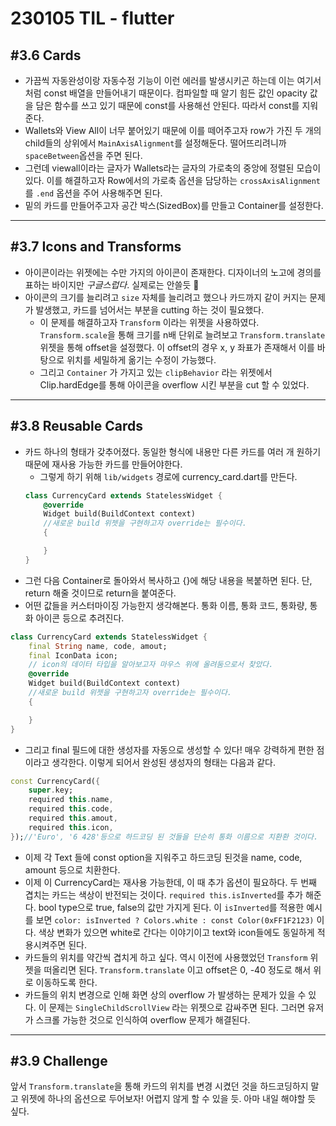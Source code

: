 
# 230105 TIL - flutter

## #3.6 Cards

- 가끔씩 자동완성이랑 자동수정 기능이 이런 에러를 발생시키곤 하는데 이는 여기서처럼 const 배열을 만들어내기 때문이다. 컴파일할 때 알기 힘든 값인 opacity 값을 담은 함수를 쓰고 있기 때문에 const를 사용해선 안된다. 따라서 const를 지워준다.
- Wallets와 View All이 너무 붙어있기 때문에 이를 떼어주고자 row가 가진 두 개의 child들의 상위에서 `MainAxisAlignment`를 설정해둔다. 떨어뜨리려니까 `spaceBetween`옵션을 주면 된다.
- 그런데 viewall이라는 글자가 Wallets라는 글자의 가로축의 중앙에 정렬된 모습이 있다. 이를 해결하고자 Row에서의 가로축 옵션을 담당하는 `crossAxisAlignment`를 `.end` 옵션을 주어 사용해주면 된다.
- 밑의 카드를 만들어주고자 공간 박스(SizedBox)를 만들고 Container를 설정한다. 
---

## #3.7 Icons and Transforms

- 아이콘이라는 위젯에는 수만 가지의 아이콘이 존재한다. 디자이너의 노고에 경의를 표하는 바이지만 *구글스럽다*. 실제로는 안쓸듯 🤭
- 아이콘의 크기를 늘리려고 `size` 자체를 늘리려고 했으나 카드까지 같이 커지는 문제가 발생했고, 카드를 넘어서는 부분을 cutting 하는 것이 필요했다.
    - 이 문제를 해결하고자 `Transform` 이라는 위젯을 사용하였다. `Transform.scale`을 통해 크기를 n배 단위로 늘려보고 `Transform.translate` 위젯을 통해 offset을 설정했다. 이 offset의 경우 x, y 좌표가 존재해서 이를 바탕으로 위치를 세밀하게 옮기는 수정이 가능했다. 
    - 그리고 `Container` 가 가지고 있는 `clipBehavior` 라는 위젯에서 Clip.hardEdge를 통해 아이콘을 overflow 시킨 부분을 cut 할 수 있었다.
---

## #3.8 Reusable Cards

- 카드 하나의 형태가 갖추어졌다. 동일한 형식에 내용만 다른 카드를 여러 개 원하기 때문에 재사용 가능한 카드를 만들어야한다.
    - 그렇게 하기 위해 `lib/widgets` 경로에 currency_card.dart를 만든다. 
    ```dart
    class CurrencyCard extends StatelessWidget {
        @override
        Widget build(BuildContext context) 
        //새로운 build 위젯을 구현하고자 override는 필수이다.
        {

        }
    }
    ```
- 그런 다음 Container로 돌아와서 복사하고 {}에 해당 내용을 복붙하면 된다. 단, return 해줄 것이므로 return을 붙여준다.
- 어떤 값들을 커스터마이징 가능한지 생각해본다. 통화 이름, 통화 코드, 통화량, 통화 아이콘  등으로 추려진다.  
```dart
class CurrencyCard extends StatelessWidget {
    final String name, code, amout;
    final IconData icon;
    // icon의 데이터 타입을 알아보고자 마우스 위에 올려둠으로서 찾았다.
    @override
    Widget build(BuildContext context) 
    //새로운 build 위젯을 구현하고자 override는 필수이다.
    {

    }
}
```
- 그리고 final 필드에 대한 생성자를 자동으로 생성할 수 있다! 매우 강력하게 편한 점이라고 생각한다. 이렇게 되어서 완성된 생성자의 형태는 다음과 같다.
```dart
const CurrencyCard({
    super.key;
    required this.name,
    required this.code,
    required this.amout,
    required this.icon,
});//'Euro', '6 428'등으로 하드코딩 된 것들을 단순히 통화 이름으로 치환환 것이다. 
```
- 이제 각 Text 들에 const option을 지워주고 하드코딩 된것을 name, code, amount 등으로 치환한다.
- 이제 이 CurrencyCard는 재사용 가능한데, 이 때 추가 옵션이 필요하다. 두 번째 겹치는 카드는 색상이 반전되는 것이다. `required this.isInverted`를 추가 해준다. bool type으로 true, false의 값만 가지게 된다. 이 `isInverted`를 적용한 예시를 보면 `color: isInverted ? Colors.white : const Color(0xFF1F2123)` 이다. 색상 변화가 있으면 white로 간다는 이야기이고 text와 icon들에도 동일하게 적용시켜주면 된다. 
- 카드들의 위치를 약간씩 겹치게 하고 싶다. 역시 이전에 사용했었던 `Transform` 위젯을 떠올리면 된다. `Transform.translate` 이고 offset은 0, -40 정도로 해서 위로 이동하도록 한다.
- 카드들의 위치 변경으로 인해 화면 상의 overflow 가 발생하는 문제가 있을 수 있다. 이 문제는 `SingleChildScrollView` 라는 위젯으로 감싸주면 된다. 그러면 유저가 스크롤 가능한 것으로 인식하여 overflow 문제가 해결된다.
---

## #3.9 Challenge
앞서 `Transform.translate`을 통해 카드의 위치를 변경 시켰던 것을 하드코딩하지 말고 위젯에 하나의 옵션으로 두어보자! 어렵지 않게 할 수 있을 듯. 아마 내일 해야할 듯 싶다.
